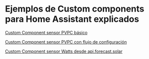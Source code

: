 # Ejemplos de Custom components para Home Assistant explicados

[Custom Component sensor PVPC básico](./cc_pvpc_01.md)

[Custom Component sensor PVPC con flujo de configuración](./cc_pvpc_02.md)

[Custom Component sensor Watts desde api.forecast.solar](./cc_forecast_solar01.md)
